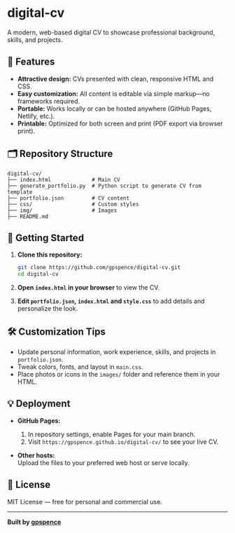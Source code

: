 # digital-cv

A modern, web-based digital CV to showcase professional background, skills, and projects.

## 🌟 Features

- **Attractive design:** CVs presented with clean, responsive HTML and CSS.
- **Easy customization:** All content is editable via simple markup—no frameworks required.
- **Portable:** Works locally or can be hosted anywhere (GitHub Pages, Netlify, etc.).
- **Printable:** Optimized for both screen and print (PDF export via browser print).

## 🗂️ Repository Structure

```
digital-cv/
├── index.html             # Main CV
├── generate_portfolio.py  # Python script to generate CV from template
├── portfolio.json         # CV content
├── css/                   # Custom styles
├── img/                   # Images
├── README.md
```

## 🚀 Getting Started

1. **Clone this repository:**
   ```bash
   git clone https://github.com/gpspence/digital-cv.git
   cd digital-cv
   ```

2. **Open `index.html` in your browser** to view the CV.

3. **Edit `portfolio.json`, `index.html` and `style.css`** to add details and personalize the look.

## 🛠️ Customization Tips

- Update personal information, work experience, skills, and projects in `portfolio.json`.
- Tweak colors, fonts, and layout in `main.css`.
- Place photos or icons in the `images/` folder and reference them in your HTML.

## 💡 Deployment

- **GitHub Pages:**  
  1. In repository settings, enable Pages for your main branch.
  2. Visit `https://gpspence.github.io/digital-cv/` to see your live CV.

- **Other hosts:**  
  Upload the files to your preferred web host or serve locally.

## 📄 License

MIT License — free for personal and commercial use.

---

**Built by [gpspence](https://github.com/gpspence)**